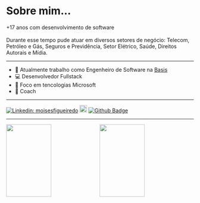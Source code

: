 <h1>Sobre mim...</h1>
<p>
  +17 anos com desenvolvimento de software<br>
  <br>
  Durante esse tempo pude atuar em diversos setores de negócio: Telecom, Petróleo e Gás, Seguros e Previdência, Setor Elétrico, Saúde, Direitos Autorais e Mídia.
</p>

<hr>

- 🏢 Atualmente trabalho como Engenheiro de Software na <a href="https://www.basis.com.br/">Basis</a>
- 💻 Desenvolvedor Fullstack
- 💪 Foco em tencologias Microsoft
- 🎯 Coach

<hr>

[![Linkedin: moisesfigueiredo](https://img.shields.io/badge/-moisesfigueiredo-blue?style=flat-square&logo=Linkedin&logoColor=white&link=https://www.linkedin.com/in/moises-barboza-de-figueiredo/)](https://www.linkedin.com/in/moises-barboza-de-figueiredo/)
<a href="mailto:moises.figueiredo@gmail.com"><img height="20px;" alt="Email" src="https://img.shields.io/badge/Gmail-D14836?style=for-the-badge&logo=gmail&logoColor=white"></a>
[![Github Badge](https://img.shields.io/badge/-Github-000?style=flat-square&logo=Github&logoColor=white&link=https://github.com/moisesfigueiredo)](https://github.com/moisesfigueiredo)

<hr>

<div>    
  <img width="49%" height="195px" src="https://awesome-github-stats.azurewebsites.net/user-stats/moisesfigueiredo?cardType=level&theme=calm&preferLogin=false&Background=FFFFFF00&Text=14B2EE&Title=55A48C&Border=DDDDDD00&Ring=55A48C" /> 
  <img width="49%" height="195px" src="https://github-readme-stats.vercel.app/api/top-langs/?username=moisesfigueiredo&layout=compact&title_color=55A48C&text_color=fff&bg_color=0d1117&border_color=fff0" />  
</div>
